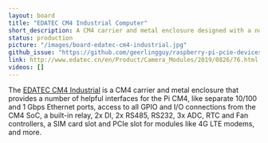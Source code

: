 ```yaml
---
layout: board
title: "EDATEC CM4 Industrial Computer"
short_description: A CM4 carrier and metal enclosure designed with a number of interface options.
status: production
picture: "/images/board-edatec-cm4-industrial.jpg"
github_issue: "https://github.com/geerlingguy/raspberry-pi-pcie-devices/issues/172"
link: http://www.edatec.cn/en/Product/Camera_Modules/2019/0826/76.html
videos: []
---
```

The [EDATEC CM4 Industrial](http://www.edatec.cn/en/Product/Camera_Modules/2019/0826/76.html) is a CM4 carrier and metal enclosure that provides a number of helpful interfaces for the Pi CM4, like separate 10/100 and 1 Gbps Ethernet ports, access to all GPIO and I/O connections from the CM4 SoC, a built-in relay, 2x DI, 2x RS485, RS232, 3x ADC, RTC and Fan controllers, a SIM card slot and PCIe slot for modules like 4G LTE modems, and more.
